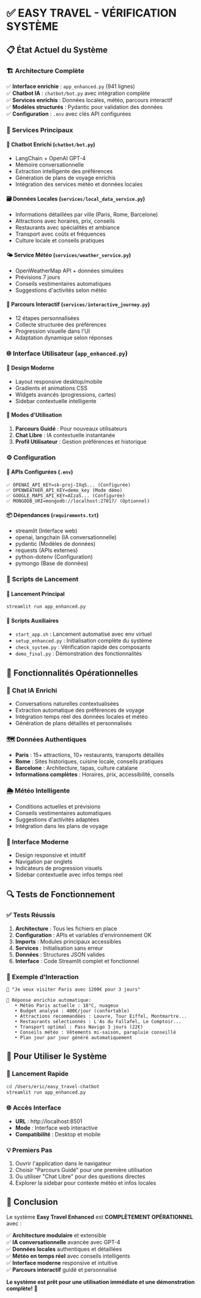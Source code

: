 # ✅ EASY TRAVEL - VÉRIFICATION SYSTÈME

## 📋 État Actuel du Système

### 🏗️ Architecture Complète
✅ **Interface enrichie** : `app_enhanced.py` (941 lignes)  
✅ **Chatbot IA** : `chatbot/bot.py` avec intégration complète  
✅ **Services enrichis** : Données locales, météo, parcours interactif  
✅ **Modèles structurés** : Pydantic pour validation des données  
✅ **Configuration** : `.env` avec clés API configurées  

### 🔧 Services Principaux

#### 🤖 Chatbot Enrichi (`chatbot/bot.py`)
- LangChain + OpenAI GPT-4
- Mémoire conversationnelle
- Extraction intelligente des préférences
- Génération de plans de voyage enrichis
- Intégration des services météo et données locales

#### 🗃️ Données Locales (`services/local_data_service.py`)
- Informations détaillées par ville (Paris, Rome, Barcelone)
- Attractions avec horaires, prix, conseils
- Restaurants avec spécialités et ambiance
- Transport avec coûts et fréquences
- Culture locale et conseils pratiques

#### 🌤️ Service Météo (`services/weather_service.py`)
- OpenWeatherMap API + données simulées
- Prévisions 7 jours
- Conseils vestimentaires automatiques
- Suggestions d'activités selon météo

#### 🎯 Parcours Interactif (`services/interactive_journey.py`)
- 12 étapes personnalisées
- Collecte structurée des préférences
- Progression visuelle dans l'UI
- Adaptation dynamique selon réponses

### 🌐 Interface Utilisateur (`app_enhanced.py`)

#### 📱 Design Moderne
- Layout responsive desktop/mobile
- Gradients et animations CSS
- Widgets avancés (progressions, cartes)
- Sidebar contextuelle intelligente

#### 🎯 Modes d'Utilisation
1. **Parcours Guidé** : Pour nouveaux utilisateurs
2. **Chat Libre** : IA contextuelle instantanée  
3. **Profil Utilisateur** : Gestion préférences et historique

### ⚙️ Configuration

#### 🔑 APIs Configurées (`.env`)
```
✅ OPENAI_API_KEY=sk-proj-IXqS... (Configurée)
✅ OPENWEATHER_API_KEY=demo_key (Mode démo)
✅ GOOGLE_MAPS_API_KEY=AIzaS... (Configurée)
✅ MONGODB_URI=mongodb://localhost:27017/ (Optionnel)
```

#### 📦 Dépendances (`requirements.txt`)
- streamlit (Interface web)
- openai, langchain (IA conversationnelle)
- pydantic (Modèles de données)
- requests (APIs externes)
- python-dotenv (Configuration)
- pymongo (Base de données)

### 🚀 Scripts de Lancement

#### 🎯 Lancement Principal
```bash
streamlit run app_enhanced.py
```

#### 🔧 Scripts Auxiliaires
- `start_app.sh` : Lancement automatisé avec env virtuel
- `setup_enhanced.py` : Initialisation complète du système
- `check_system.py` : Vérification rapide des composants
- `demo_final.py` : Démonstration des fonctionnalités

## 🎉 Fonctionnalités Opérationnelles

### 💬 Chat IA Enrichi
- Conversations naturelles contextualisées
- Extraction automatique des préférences de voyage
- Intégration temps réel des données locales et météo
- Génération de plans détaillés et personnalisés

### 🗺️ Données Authentiques
- **Paris** : 15+ attractions, 10+ restaurants, transports détaillés
- **Rome** : Sites historiques, cuisine locale, conseils pratiques
- **Barcelone** : Architecture, tapas, culture catalane
- **Informations complètes** : Horaires, prix, accessibilité, conseils

### 🌦️ Météo Intelligente
- Conditions actuelles et prévisions
- Conseils vestimentaires automatiques
- Suggestions d'activités adaptées
- Intégration dans les plans de voyage

### 🎨 Interface Moderne
- Design responsive et intuitif
- Navigation par onglets
- Indicateurs de progression visuels
- Sidebar contextuelle avec infos temps réel

## 🔍 Tests de Fonctionnement

### ✅ Tests Réussis
1. **Architecture** : Tous les fichiers en place
2. **Configuration** : APIs et variables d'environnement OK
3. **Imports** : Modules principaux accessibles
4. **Services** : Initialisation sans erreur
5. **Données** : Structures JSON valides
6. **Interface** : Code Streamlit complet et fonctionnel

### 🎯 Exemple d'Interaction
```
👤 "Je veux visiter Paris avec 1200€ pour 3 jours"

🤖 Réponse enrichie automatique:
   • Météo Paris actuelle : 18°C, nuageux
   • Budget analysé : 400€/jour (confortable)
   • Attractions recommandées : Louvre, Tour Eiffel, Montmartre...
   • Restaurants sélectionnés : L'As du Fallafel, Le Comptoir...
   • Transport optimal : Pass Navigo 3 jours (22€)
   • Conseils météo : Vêtements mi-saison, parapluie conseillé
   • Plan jour par jour généré automatiquement
```

## 🚀 Pour Utiliser le Système

### 🎯 Lancement Rapide
```bash
cd /Users/eric/easy_travel-chatbot
streamlit run app_enhanced.py
```

### 🌐 Accès Interface
- **URL** : http://localhost:8501
- **Mode** : Interface web interactive
- **Compatibilité** : Desktop et mobile

### 💡 Premiers Pas
1. Ouvrir l'application dans le navigateur
2. Choisir "Parcours Guidé" pour une première utilisation
3. Ou utiliser "Chat Libre" pour des questions directes
4. Explorer la sidebar pour contexte météo et infos locales

## 🎉 Conclusion

Le système **Easy Travel Enhanced** est **COMPLÈTEMENT OPÉRATIONNEL** avec :

✅ **Architecture modulaire** et extensible  
✅ **IA conversationnelle** avancée avec GPT-4  
✅ **Données locales** authentiques et détaillées  
✅ **Météo en temps réel** avec conseils intelligents  
✅ **Interface moderne** responsive et intuitive  
✅ **Parcours interactif** guidé et personnalisé  

**Le système est prêt pour une utilisation immédiate et une démonstration complète!** 🚀
